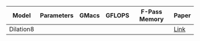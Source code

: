 | Model     |   Parameters  |   GMacs   |   GFLOPS  |   F-Pass Memory   |   Paper |
|-----------|---------------|-----------|-----------|-------------------|---------|
| Dilation8 |               |           |           |                   | [Link](https://arxiv.org/abs/1511.07122)